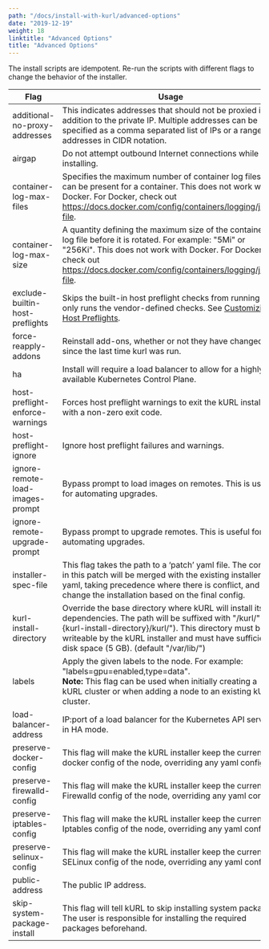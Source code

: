 ```yaml
---
path: "/docs/install-with-kurl/advanced-options"
date: "2019-12-19"
weight: 18
linktitle: "Advanced Options"
title: "Advanced Options"
---
```


The install scripts are idempotent. Re-run the scripts with different flags to change the behavior of the installer.

| Flag                             | Usage                                                                                                             |
| -------------------------------- | ----------------------------------------------------------------------------------------------------------------  |
| additional-no-proxy-addresses    | This indicates addresses that should not be proxied in addition to the private IP. Multiple addresses can be specified as a comma separated list of IPs or a range of addresses in CIDR notation. |
| airgap                           | Do not attempt outbound Internet connections while installing.                                                    |
| container-log-max-files          | Specifies the maximum number of container log files that can be present for a container. This does not work with Docker. For Docker, check out https://docs.docker.com/config/containers/logging/json-file. |
| container-log-max-size           | A quantity defining the maximum size of the container log file before it is rotated. For example: \"5Mi\" or \"256Ki\". This does not work with Docker. For Docker, check out https://docs.docker.com/config/containers/logging/json-file. |
| exclude-builtin-host-preflights | Skips the built-in host preflight checks from running and only runs the vendor-defined checks. See [Customizing Host Preflights](/docs/create-installer/host-preflights/#adding-custom-host-preflight-checks). |
| force-reapply-addons             | Reinstall add-ons, whether or not they have changed since the last time kurl was run.                              |
| ha                               | Install will require a load balancer to allow for a highly available Kubernetes Control Plane.                    |
| host-preflight-enforce-warnings        | Forces host preflight warnings to exit the kURL installer with a non-zero exit code.                                                                                        |
| host-preflight-ignore                 | Ignore host preflight failures and warnings.                                                                           |
| ignore-remote-load-images-prompt | Bypass prompt to load images on remotes. This is useful for automating upgrades.                                  |
| ignore-remote-upgrade-prompt     | Bypass prompt to upgrade remotes. This is useful for automating upgrades.                                         |
| installer-spec-file              | This flag takes the path to a ‘patch’ yaml file. The config in this patch will be merged with the existing installer yaml, taking precedence where there is conflict, and will change the installation based on the final config. |
| kurl-install-directory           | Override the base directory where kURL will install its dependencies. The path will be suffixed with "/kurl/" ("{kurl-install-directory}/kurl/"). This directory must be writeable by the kURL installer and must have sufficient disk space (5 GB). (default "/var/lib/") |
| labels                           | Apply the given labels to the node. For example: \"labels=gpu=enabled,type=data\".<br>**Note:** This flag can be used when initially creating a kURL cluster or when adding a node to an existing kURL cluster.                                |
| load-balancer-address            | IP:port of a load balancer for the Kubernetes API servers in HA mode.                                             |
| preserve-docker-config           | This flag will make the kURL installer keep the current docker config of the node, overriding any yaml config.    |
| preserve-firewalld-config        | This flag will make the kURL installer keep the current Firewalld config of the node, overriding any yaml config. |
| preserve-iptables-config         | This flag will make the kURL installer keep the current Iptables config of the node, overriding any yaml config.  |
| preserve-selinux-config          | This flag will make the kURL installer keep the current SELinux config of the node, overriding any yaml config.   |
| public-address                   | The public IP address.                                                                                            |
| skip-system-package-install      | This flag will tell kURL to skip installing system packages. The user is responsible for installing the required packages beforehand. |
